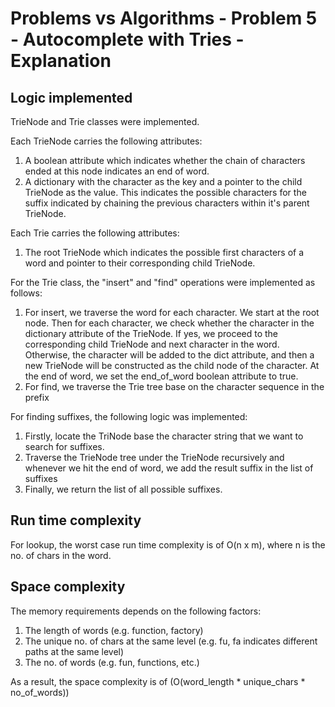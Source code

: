 # Problems vs Algorithms - Problem 5 - Autocomplete with Tries - Explanation

## Logic implemented
TrieNode and Trie classes were implemented.

Each TrieNode carries the following attributes:
1. A boolean attribute which indicates whether the chain of characters ended at this node indicates an end of word.
1. A dictionary with the character as the key and a pointer to the child TrieNode as the value. This indicates the possible characters for the suffix indicated by chaining the previous characters within it's parent TrieNode.

Each Trie carries the following attributes:
1. The root TrieNode which indicates the possible first characters of a word and pointer to their corresponding child TrieNode.

For the Trie class, the "insert" and "find" operations were implemented as follows:
1. For insert, we traverse the word for each character. We start at the root node. Then for each character, we check whether the character in the dictionary attribute of the TrieNode. If yes, we proceed to the corresponding child TrieNode and next character in the word. Otherwise, the character will be added to the dict attribute, and then a new TrieNode will be constructed as the child node of the character. At the end of word, we set the end_of_word boolean attribute to true.
1. For find, we traverse the Trie tree base on the character sequence in the prefix

For finding suffixes, the following logic was implemented:
1. Firstly, locate the TriNode base the character string that we want to search for suffixes.
1. Traverse the TrieNode tree under the TrieNode recursively and whenever we hit the end of word, we add the result suffix in the list of suffixes
1. Finally, we return the list of all possible suffixes.

## Run time complexity
For lookup, the worst case run time complexity is of O(n x m), where n is the no. of chars in the word.

## Space complexity
The memory requirements depends on the following factors:
1. The length of words (e.g. function, factory)
1. The unique no. of chars at the same level (e.g. fu, fa indicates different paths at the same level)
1. The no. of words (e.g. fun, functions, etc.)

As a result, the space complexity is of (O(word_length * unique_chars * no_of_words))
